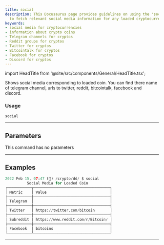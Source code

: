 ```yaml
---
title: social
description: This Docusaurus page provides guidelines on using the 'social' command
  to fetch relevant social media information for any loaded cryptocurrency.
keywords:
- social media for cryptocurrencies
- information about crypto coins
- Telegram channels for cryptos
- Reddit groups for cryptos
- Twitter for cryptos
- Bitcointalk for cryptos
- Facebook for cryptos
- Discord for cryptos
---
```


import HeadTitle from '@site/src/components/General/HeadTitle.tsx';

<HeadTitle title="crypto /dd/social - Reference | OpenBB Terminal Docs" />

Shows social media corresponding to loaded coin. You can find there name of telegram channel, urls to twitter, reddit, bitcointalk, facebook and discord.

### Usage

```python wordwrap
social
```

---

## Parameters

This command has no parameters



---

## Examples

```python
2022 Feb 15, 07:47 (🦋) /crypto/dd/ $ social
          Social Media for Loaded Coin
┌───────────┬───────────────────────────────────┐
│ Metric    │ Value                             │
├───────────┼───────────────────────────────────┤
│ Telegram  │                                   │
├───────────┼───────────────────────────────────┤
│ Twitter   │ https://twitter.com/bitcoin       │
├───────────┼───────────────────────────────────┤
│ Subreddit │ https://www.reddit.com/r/Bitcoin/ │
├───────────┼───────────────────────────────────┤
│ Facebook  │ bitcoins                          │
└───────────┴───────────────────────────────────┘
```
---
